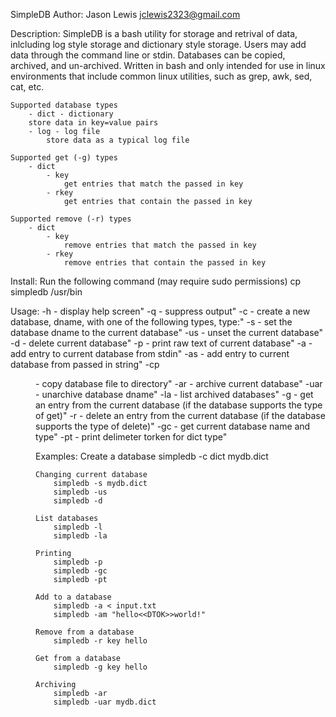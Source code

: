 SimpleDB
Author: Jason Lewis <jclewis2323@gmail.com>

Description:
SimpleDB is a bash utility for storage and retrival of data, inlcluding log style storage and dictionary style storage.
Users may add data through the command line or stdin. Databases can be copied, archived, and un-archived. Written in bash
and only intended for use in linux environments that include common linux utilities, such as grep, awk, sed, cat, etc.

	Supported database types
		- dict - dictionary
		store data in key=value pairs
		- log - log file
			store data as a typical log file

	Supported get (-g) types
		- dict
			- key
				get entries that match the passed in key
			- rkey
				get entries that contain the passed in key

	Supported remove (-r) types
		- dict
			- key
				remove entries that match the passed in key
			- rkey
				remove entries that contain the passed in key

Install:
Run the following command (may require sudo permissions)
	cp simpledb /usr/bin

Usage:
	-h - display help screen"
	-q - suppress output"
	-c <type> <dname> - create a new database, dname, with one of the following types, type:"
	-s <dname> - set the database dname to the current database"
	-us - unset the current database"
	-d - delete current database"
	-p - print raw text of current database"
	-a - add entry to current database from stdin"
	-as - add entry to current database from passed in string"
	-cp <dir> - copy database file to directory"
	-ar - archive current database"
	-uar <dname> - unarchive database dname"
	-la - list archived databases"
	-g <type> <str> - get an entry from the current database (if the database supports the type of get)"
	-r <type> <str> - delete an entry from the current database (if the database supports the type of delete)"
	-gc - get current database name and type"
	-pt - print delimeter torken for dict type"

Examples:
	Create a database
		simpledb -c dict mydb.dict

	Changing current database
		simpledb -s mydb.dict
		simpledb -us
		simpledb -d

	List databases
		simpledb -l
		simpledb -la

	Printing
		simpledb -p
		simpledb -gc
		simpledb -pt

	Add to a database
		simpledb -a < input.txt
		simpledb -am "hello<<DTOK>>world!"

	Remove from a database
		simpledb -r key hello

	Get from a database
		simpledb -g key hello

	Archiving
		simpledb -ar
		simpledb -uar mydb.dict
